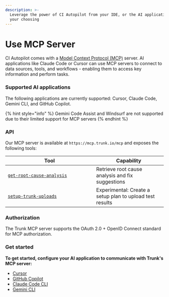```yaml
---
description: >-
  Leverage the power of CI Autopilot from your IDE, or the AI application of
  your choosing
---
```


# Use MCP Server

CI Autopilot comes with a [Model Context Protocol (MCP)](https://modelcontextprotocol.io/docs/getting-started/intro) server. AI applications like Claude Code or Cursor can use MCP servers to connect to data sources, tools, and workflows - enabling them to access key information and perform tasks.&#x20;



### Supported AI applications

The following applications are currently supported: Cursor, Claude Code, Gemini CLI, and GitHub Copilot.

{% hint style="info" %}
Gemini Code Assist and Windsurf are not supported due to their limited support for MCP servers
{% endhint %}



### API

Our MCP server is available at `https://mcp.trunk.io/mcp` and exposes the following tools:

<table><thead><tr><th width="265.30859375">Tool</th><th>Capability</th></tr></thead><tbody><tr><td><a href="mcp-tool-reference/get-root-cause-analysis.md"><code>get-root-cause-analysis</code></a></td><td>Retrieve root cause analysis and fix suggestions</td></tr><tr><td><a href="mcp-tool-reference/set-up-test-uploads.md"><code>setup-trunk-uploads</code></a></td><td>Experimental: Create a setup plan to upload test results</td></tr></tbody></table>



### Authorization

The Trunk MCP server supports the OAuth 2.0 + OpenID Connect standard for MCP authorization.



### Get started

**To get started, configure your AI application to communicate with Trunk's MCP server:**&#x20;

* [Cursor](configuration/cursor-ide.md)
* [GitHub Copilot](configuration/github-copilot-ide.md)
* [Claude Code CLI](configuration/claude-code-cli.md)
* [Gemini CLI](configuration/gemini-cli.md)

